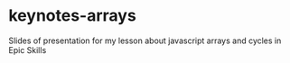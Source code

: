 # keynotes-arrays
Slides of presentation for my lesson about javascript arrays and cycles in Epic Skills
